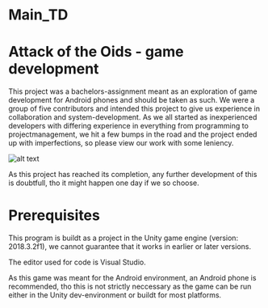# Main_TD

# Attack of the Oids - game development

This project was a bachelors-assignment meant as an exploration of game development for Android phones and should be taken as such. We were a group of five contributors and intended this project to give us experience in collaboration and system-development. As we all started as inexperienced developers with differing experience in everything from programming to projectmanagement, we hit a few bumps in the road and the project ended up with imperfections, so please view our work with some leniency.

![alt text](https://i.imgur.com/O43261t.png)

As this project has reached its completion, any further development of this is doubtfull, tho it might happen one day if we so choose.



# Prerequisites

This program is buildt as a project in the Unity game engine (version: 2018.3.2f1), we cannot guarantee that it works in earlier or later versions.

The editor used for code is Visual Studio.

As this game was meant for the Android environment, an Android phone is recommended, tho this is not strictly neccessary as the game can be run either in the Unity dev-environment or buildt for most platforms.
